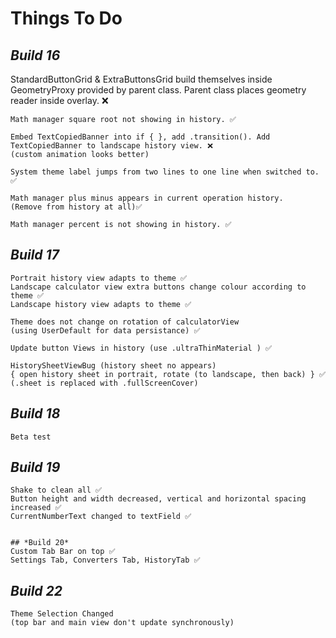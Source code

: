 # Things To Do

## *Build 16*
   StandardButtonGrid & ExtraButtonsGrid build themselves inside GeometryProxy provided by parent class.
      Parent class places geometry reader inside overlay. ❌
   
    Math manager square root not showing in history. ✅
   
    Embed TextCopiedBanner into if { }, add .transition(). Add TextCopiedBanner to landscape history view. ❌
    (custom animation looks better)
      
    System theme label jumps from two lines to one line when switched to. ✅
   
    Math manager plus minus appears in current operation history. 
    (Remove from history at all)✅
    
    Math manager percent is not showing in history. ✅

## *Build 17*
    Portrait history view adapts to theme ✅
    Landscape calculator view extra buttons change colour according to theme ✅
    Landscape history view adapts to theme ✅ 
    
    Theme does not change on rotation of calculatorView
    (using UserDefault for data persistance) ✅
    
    Update button Views in history (use .ultraThinMaterial ) ✅
    
    HistorySheetViewBug (history sheet no appears) 
    { open history sheet in portrait, rotate (to landscape, then back) } ✅
    (.sheet is replaced with .fullScreenCover)
    
## *Build 18*
    Beta test

## *Build 19*
    Shake to clean all ✅
    Button height and width decreased, vertical and horizontal spacing increased ✅
    CurrentNumberText changed to textField ✅
    
    
    ## *Build 20*
    Custom Tab Bar on top ✅
    Settings Tab, Converters Tab, HistoryTab ✅
    
    
## *Build 22* 

    Theme Selection Changed
    (top bar and main view don't update synchronously)
    
